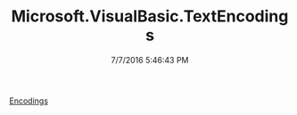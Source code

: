﻿---
title: Microsoft.VisualBasic.TextEncodings
date: 7/7/2016 5:46:43 PM
---

[Encodings](T-Microsoft.VisualBasic.TextEncodings.Encodings.html)
